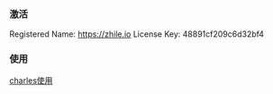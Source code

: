 ### 激活
Registered Name: 	https://zhile.io
License Key: 		48891cf209c6d32bf4

### 使用
[charles使用](https://juejin.im/post/5c0a430f51882516207d205d)

